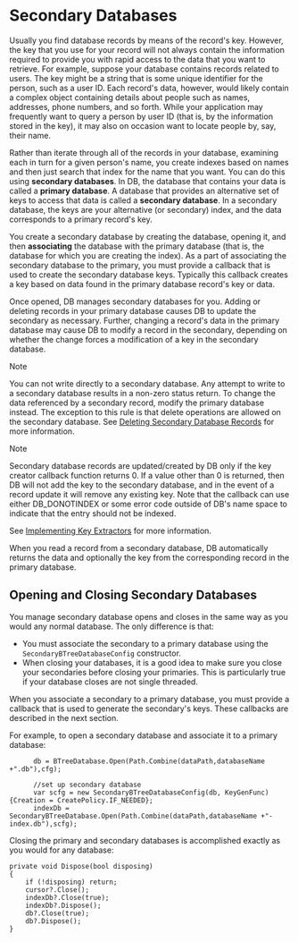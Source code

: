 # Secondary Databases

Usually you find database records by means of the record's key. However, the key that you use for your record will not always contain the information required to provide you with rapid access to the data that you want to retrieve. For example, suppose your database contains records related to users. The key might be a string that is some unique identifier for the person, such as a user ID. Each record's data, however, would likely contain a complex object containing details about people such as names, addresses, phone numbers, and so forth. While your application may frequently want to query a person by user ID (that is, by the information stored in the key), it may also on occasion want to locate people by, say, their name. 

Rather than iterate through all of the records in your database, examining each in turn for a given person's name, you create indexes based on names and then just search that index for the name that you want. You can do this using __secondary databases__. In DB, the database that contains your data is called a __primary database__. A database that provides an alternative set of keys to access that data is called a __secondary database__. In a secondary database, the keys are your alternative (or secondary) index, and the data corresponds to a primary record's key. 

You create a secondary database by creating the database, opening it, and then __associating__ the database with the primary database (that is, the database for which you are creating the index). As a part of associating the secondary database to the primary, you must provide a callback that is used to create the secondary database keys. Typically this callback creates a key based on data found in the primary database record's key or data. 

Once opened, DB manages secondary databases for you. Adding or deleting records in your primary database causes DB to update the secondary as necessary. Further, changing a record's data in the primary database may cause DB to modify a record in the secondary, depending on whether the change forces a modification of a key in the secondary database. 

>[!NOTE]
> You can not write directly to a secondary database. Any attempt to write to a secondary database results in a non-zero status return. To change the data referenced by a secondary record, modify the primary database instead. The exception to this rule is that delete operations are allowed on the secondary database. See [Deleting Secondary Database Records](deleting-secondary-database-records.md) for more information. 

>[!NOTE]
> Secondary database records are updated/created by DB only if the key creator callback function returns 0. If a value other than 0 is returned, then DB will not add the key to the secondary database, and in the event of a record update it will remove any existing key. Note that the callback can use either DB_DONOTINDEX or some error code outside of DB's name space to indicate that the entry should not be indexed. 

See [Implementing Key Extractors](implementing-key-extractors.md) for more information.

When you read a record from a secondary database, DB automatically returns the data and optionally the key from the corresponding record in the primary database. 

## Opening and Closing Secondary Databases

You manage secondary database opens and closes in the same way as you would any normal database. The only difference is that: 

- You must associate the secondary to a primary database using the `SecondaryBTreeDatabaseConfig` constructor.
- When closing your databases, it is a good idea to make sure you close your secondaries before closing your primaries. This is particularly true if your database closes are not single threaded. 

When you associate a secondary to a primary database, you must provide a callback that is used to generate the secondary's keys. These callbacks are described in the next section. 

For example, to open a secondary database and associate it to a primary database: 
```
      db = BTreeDatabase.Open(Path.Combine(dataPath,databaseName +".db"),cfg);

      //set up secondary database
      var scfg = new SecondaryBTreeDatabaseConfig(db, KeyGenFunc){Creation = CreatePolicy.IF_NEEDED}; 
      indexDb = SecondaryBTreeDatabase.Open(Path.Combine(dataPath,databaseName +"-index.db"),scfg);

```

Closing the primary and secondary databases is accomplished exactly as you would for any database: 

```
private void Dispose(bool disposing)
{
    if (!disposing) return;
    cursor?.Close();
    indexDb?.Close(true);
    indexDb?.Dispose();
    db?.Close(true);
    db?.Dispose();
}
```


